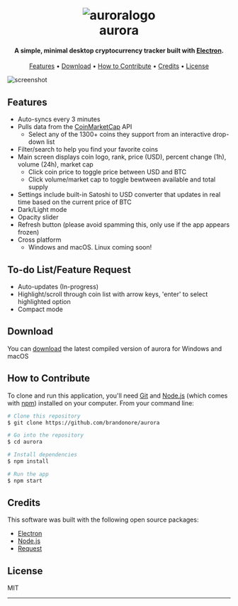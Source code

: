 
<h1 align="center">
  <br>
  <img src="https://raw.githubusercontent.com/brandonore/aurora/master/assets/logo.png" alt="auroralogo">
  <br>
  aurora
  <br>
</h1>

<h4 align="center">A simple, minimal desktop cryptocurrency tracker built with <a href="http://electron.atom.io" target="_blank">Electron</a>.</h4>

<p align="center">
  <a href="#features">Features</a> •
  <a href="#download">Download</a> •
  <a href="#how-to-contribute">How to Contribute</a> •
  <a href="#credits">Credits</a> •
  <a href="#license">License</a>
</p>

![screenshot](https://raw.githubusercontent.com/brandonore/aurora/master/assets/aurora.gif)

## Features

* Auto-syncs every 3 minutes
* Pulls data from the <a href="https://coinmarketcap.com">CoinMarketCap</a> API
  - Select any of the 1300+ coins they support from an interactive drop-down list
* Filter/search to help you find your favorite coins  
* Main screen displays coin logo, rank, price (USD), percent change (1h), volume (24h), market cap
  - Click coin price to toggle price between USD and BTC
  - Click volume/market cap to toggle bewtween available and total supply
* Settings include built-in Satoshi to USD converter that updates in real time based on the current price of BTC
* Dark/Light mode
* Opacity slider
* Refresh button (please avoid spamming this, only use if the app appears frozen)
* Cross platform
  - Windows and macOS. Linux coming soon!

## To-do List/Feature Request

* Auto-updates (In-progress)
* Highlight/scroll through coin list with arrow keys, 'enter' to select highlighted option
* Compact mode
  
## Download

You can [download](https://github.com/brandonore/aurora/releases/tag/v1.0.0) the latest compiled version of aurora for Windows and macOS

## How to Contribute

To clone and run this application, you'll need [Git](https://git-scm.com) and [Node.js](https://nodejs.org/en/download/) (which comes with [npm](http://npmjs.com)) installed on your computer. From your command line:

```bash
# Clone this repository
$ git clone https://github.com/brandonore/aurora

# Go into the repository
$ cd aurora

# Install dependencies
$ npm install

# Run the app
$ npm start
```

## Credits

This software was built with the following open source packages:

- [Electron](http://electronjs.org)
- [Node.js](https://nodejs.org/)
- [Request](https://www.npmjs.com/package/request)


## License

MIT

---
